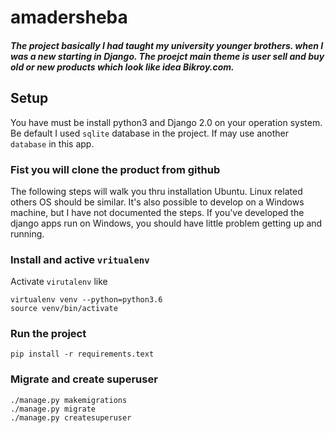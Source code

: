 # amadersheba
##### The project basically I had taught my university younger brothers. when I was a new starting in Django. The proejct main theme is user sell and buy old or new products which look like idea Bikroy.com.

## Setup
You have must be install python3 and Django 2.0 on your operation system. Be default I used `sqlite` database in the project. If may use another `database` in this app.

<h3>Fist you will clone the product from github</h3>

The following steps will walk you thru installation Ubuntu. Linux related others OS should be similar.
It's also possible to develop on a Windows machine, but I have not documented the steps.
If you've developed the django apps run on Windows, you should have little problem getting
up and running.


### Install and active ```vritualenv```
Activate `virutalenv` like
```
virtualenv venv --python=python3.6
source venv/bin/activate
```

### Run the project
```
pip install -r requirements.text
```


### Migrate and create superuser
```
./manage.py makemigrations
./manage.py migrate
./manage.py createsuperuser
```
